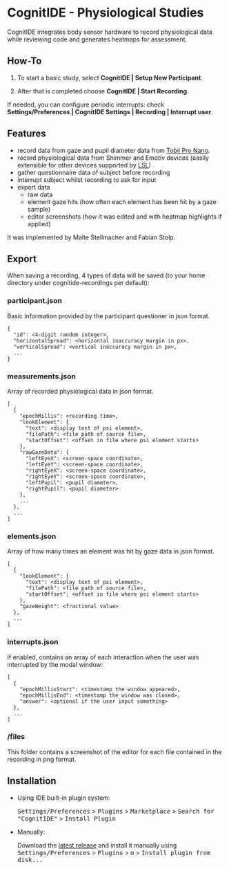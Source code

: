 # CognitIDE - Physiological Studies

<!-- Plugin description -->
CognitIDE integrates body sensor hardware to record physiological data while reviewing code and generates heatmaps for assessment.

## How-To
1. To start a basic study, select **CognitIDE | Setup New Participant**.

2. After that is completed choose **CognitIDE | Start Recording**.

If needed, you can configure periodic interrupts: check **Settings/Preferences | CognitIDE Settings |
Recording | Interrupt user**.

## Features
- record data from gaze and pupil diameter data from
[Tobii Pro Nano](https://www.tobii.com/products/eye-trackers/screen-based/tobii-pro-nano).
- record physiological data from Shimmer and Emotiv devices (easily extensible for other devices supported by [LSL](https://labstreaminglayer.readthedocs.io/info/supported_devices.html))
- gather questionnaire data of subject before recording
- interrupt subject whilst recording to ask for input
- export data
  - raw data
  - element gaze hits (how often each element has been hit by a gaze sample)
  - editor screenshots (how it was edited and with heatmap highlights if applied)

It was implemented by Malte Stellmacher and Fabian Stolp.

<!-- Plugin description end -->

## Export
When saving a recording, 4 types of data will be saved (to your home directory under cognitide-recordings per default):

### participant.json
Basic information provided by the participant questioner in json format.

```
{
  "id": <4-digit random integer>,
  "horizontalSpread": <horizontal inaccuracy margin in px>,
  "verticalSpread": <vertical inaccuracy margin in px>,
  ...
}
```

### measurements.json
Array of recorded physiological data in json format.

```
[
  {
    "epochMillis": <recording time>,
    "lookElement": {
      "text": <display text of psi element>,
      "filePath": <file path of source file>,
      "startOffset": <offset in file where psi element starts>
    },
    "rawGazeData": {
      "leftEyeX": <screen-space coordinate>,
      "leftEyeY": <screen-space coordinate>,
      "rightEyeX": <screen-space coordinate>,
      "rightEyeY": <screen-space coordinate>,
      "leftPupil": <pupil diameter>,
      "rightPupil": <pupil diameter>
    },
    ...
  },
  ...
]
```

### elements.json
Array of how many times an element was hit by gaze data in json format.

```
[
  {
    "lookElement": {
      "text": <display text of psi element>,
      "filePath": <file path of source file>,
      "startOffset": <offset in file where psi element starts>
    },
    "gazeWeight": <fractional value>
  },
  ...
]
```

### interrupts.json
If enabled, contains an array of each interaction when the user was interrupted by the modal window:

```
[
  {
    "epochMillisStart": <timestamp the window appeared>,
    "epochMillisEnd": <timestamp the window was closed>,
    "answer": <optional if the user input something>
  },
  ...
]

```

### /files
This folder contains a screenshot of the editor for each file contained in the recording in png format.

## Installation

- Using IDE built-in plugin system:

  <kbd>Settings/Preferences</kbd> > <kbd>Plugins</kbd> > <kbd>Marketplace</kbd> > <kbd>Search for "CognitIDE"</kbd> >
  <kbd>Install Plugin</kbd>

- Manually:

  Download the [latest release](https://github.com/HPI-CH/CognitIDE/releases) and install it manually using
  <kbd>Settings/Preferences</kbd> > <kbd>Plugins</kbd> > <kbd>⚙️</kbd> > <kbd>Install plugin from disk...</kbd>